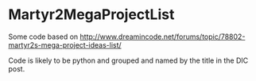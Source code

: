 # Martyr2MegaProjectList
Some code based on http://www.dreamincode.net/forums/topic/78802-martyr2s-mega-project-ideas-list/

Code is likely to be python and grouped and named by the title in the DIC post.
